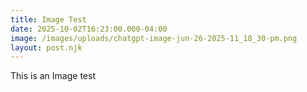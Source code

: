```yaml
---
title: Image Test
date: 2025-10-02T16:23:00.000-04:00
image: /images/uploads/chatgpt-image-jun-26-2025-11_18_30-pm.png
layout: post.njk
---
```

This is an Image test
